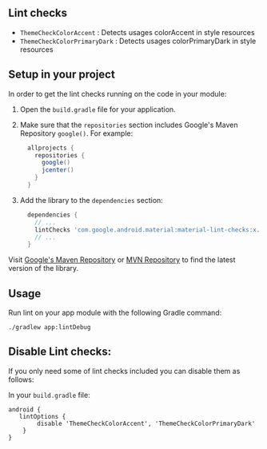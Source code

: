 ## Lint checks

- `ThemeCheckColorAccent` : Detects usages colorAccent in style resources
- `ThemeCheckColorPrimaryDark` : Detects usages colorPrimaryDark in style resources

## Setup in your project

In order to get the lint checks running on the code in your module:

1.  Open the `build.gradle` file for your application.
2.  Make sure that the `repositories` section includes Google's Maven Repository
    `google()`. For example:

    ```groovy
      allprojects {
        repositories {
          google()
          jcenter()
        }
      }
    ```

3.  Add the library to the `dependencies` section:

    ```groovy
      dependencies {
        // ...
        lintChecks 'com.google.android.material:material-lint-checks:x.x.x'
        // ...
      }
    ```

Visit
[Google's Maven Repository](https://maven.google.com/web/index.html#com.google.android.material:material-lint-checks)
or
[MVN Repository](https://mvnrepository.com/artifact/com.google.android.material/material-lint-checks)
to find the latest version of the library.

## Usage

Run lint on your app module with the following Gradle command:

```
./gradlew app:lintDebug
```

## Disable Lint checks:

If you only need some of lint checks included you can disable them as follows:

In your `build.gradle` file:

```
android {
   lintOptions {
        disable 'ThemeCheckColorAccent', 'ThemeCheckColorPrimaryDark'
    }
}
```
